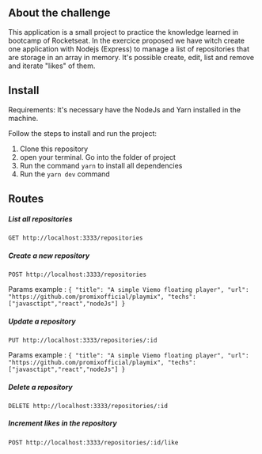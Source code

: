 
## About the challenge

This application is a small project to practice the knowledge learned in bootcamp of Rocketseat. In the exercice proposed we have witch create one application with Nodejs (Express) to manage a list of repositories that are storage in an array in memory. It's possible create, edit, list and remove and iterate "likes" of them. 

## Install

Requirements: It's necessary have the NodeJs and Yarn installed in the machine. 

Follow the steps to install and run the project: 

 1. Clone this repository
 2. open your terminal. Go into the folder of project 
 3. Run the command `yarn` to install all dependencies
 4. Run the `yarn dev` command

## Routes
 
##### List all repositories  
	GET http://localhost:3333/repositories  
##### Create a new repository
	POST http://localhost:3333/repositories  
Params example : 
`{
"title": "A simple Viemo floating player",
"url": "https://github.com/promixofficial/playmix",
"techs": ["javasctipt","react","nodeJs"]
}
`

##### Update a repository
	PUT http://localhost:3333/repositories/:id  
Params example : 
`{
"title": "A simple Viemo floating player",
"url": "https://github.com/promixofficial/playmix",
"techs": ["javasctipt","react","nodeJs"]
}
`

##### Delete a repository
	DELETE http://localhost:3333/repositories/:id  
	 
##### Increment likes in the repository
	POST http://localhost:3333/repositories/:id/like  

